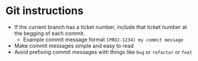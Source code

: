 # Git instructions

- If the current branch has a ticket number, include that ticket number at the begging of each commit. 
  - Example commit message format `[PROJ-1234] my commit message`
- Make commit messages simple and easy to read
- Avoid prefixing commit messages with things like `bug` or `refactor` or `feat`
